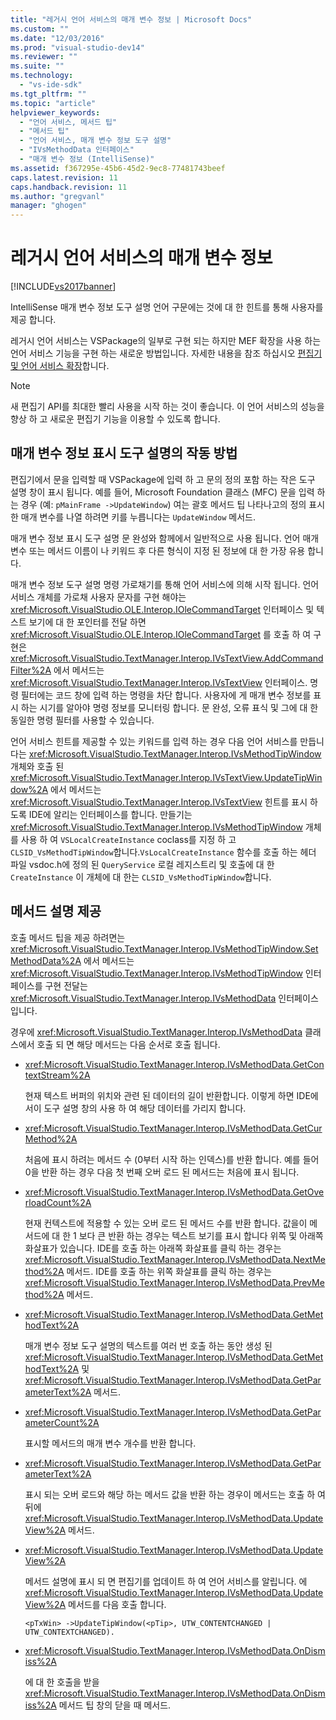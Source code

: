 ```yaml
---
title: "레거시 언어 서비스의 매개 변수 정보 | Microsoft Docs"
ms.custom: ""
ms.date: "12/03/2016"
ms.prod: "visual-studio-dev14"
ms.reviewer: ""
ms.suite: ""
ms.technology: 
  - "vs-ide-sdk"
ms.tgt_pltfrm: ""
ms.topic: "article"
helpviewer_keywords: 
  - "언어 서비스, 메서드 팁"
  - "메서드 팁"
  - "언어 서비스, 매개 변수 정보 도구 설명"
  - "IVsMethodData 인터페이스"
  - "매개 변수 정보 (IntelliSense)"
ms.assetid: f367295e-45b6-45d2-9ec8-77481743beef
caps.latest.revision: 11
caps.handback.revision: 11
ms.author: "gregvanl"
manager: "ghogen"
---
```

# 레거시 언어 서비스의 매개 변수 정보
[!INCLUDE[vs2017banner](../../code-quality/includes/vs2017banner.md)]

IntelliSense 매개 변수 정보 도구 설명 언어 구문에는 것에 대 한 힌트를 통해 사용자를 제공 합니다.  
  
 레거시 언어 서비스는 VSPackage의 일부로 구현 되는 하지만 MEF 확장을 사용 하는 언어 서비스 기능을 구현 하는 새로운 방법입니다. 자세한 내용을 참조 하십시오 [편집기 및 언어 서비스 확장](../../extensibility/extending-the-editor-and-language-services.md)합니다.  
  
> [!NOTE]
>  새 편집기 API를 최대한 빨리 사용을 시작 하는 것이 좋습니다. 이 언어 서비스의 성능을 향상 하 고 새로운 편집기 기능을 이용할 수 있도록 합니다.  
  
## 매개 변수 정보 표시 도구 설명의 작동 방법  
 편집기에서 문을 입력할 때 VSPackage에 입력 하 고 문의 정의 포함 하는 작은 도구 설명 창이 표시 됩니다. 예를 들어, Microsoft Foundation 클래스 \(MFC\) 문을 입력 하는 경우 \(예: `pMainFrame ->UpdateWindow`\) 여는 괄호 메서드 팁 나타나고의 정의 표시 한 매개 변수를 나열 하려면 키를 누릅니다는 `UpdateWindow` 메서드.  
  
 매개 변수 정보 표시 도구 설명 문 완성와 함께에서 일반적으로 사용 됩니다. 언어 매개 변수 또는 메서드 이름이 나 키워드 후 다른 형식이 지정 된 정보에 대 한 가장 유용 합니다.  
  
 매개 변수 정보 도구 설명 명령 가로채기를 통해 언어 서비스에 의해 시작 됩니다. 언어 서비스 개체를 가로채 사용자 문자를 구현 해야는 <xref:Microsoft.VisualStudio.OLE.Interop.IOleCommandTarget> 인터페이스 및 텍스트 보기에 대 한 포인터를 전달 하면 <xref:Microsoft.VisualStudio.OLE.Interop.IOleCommandTarget> 를 호출 하 여 구현은 <xref:Microsoft.VisualStudio.TextManager.Interop.IVsTextView.AddCommandFilter%2A> 에서 메서드는 <xref:Microsoft.VisualStudio.TextManager.Interop.IVsTextView> 인터페이스. 명령 필터에는 코드 창에 입력 하는 명령을 차단 합니다. 사용자에 게 매개 변수 정보를 표시 하는 시기를 알아야 명령 정보를 모니터링 합니다. 문 완성, 오류 표식 및 그에 대 한 동일한 명령 필터를 사용할 수 있습니다.  
  
 언어 서비스 힌트를 제공할 수 있는 키워드를 입력 하는 경우 다음 언어 서비스를 만듭니다는 <xref:Microsoft.VisualStudio.TextManager.Interop.IVsMethodTipWindow> 개체와 호출 된 <xref:Microsoft.VisualStudio.TextManager.Interop.IVsTextView.UpdateTipWindow%2A> 에서 메서드는 <xref:Microsoft.VisualStudio.TextManager.Interop.IVsTextView> 힌트를 표시 하도록 IDE에 알리는 인터페이스를 합니다. 만들기는 <xref:Microsoft.VisualStudio.TextManager.Interop.IVsMethodTipWindow> 개체를 사용 하 여 `VSLocalCreateInstance` coclass를 지정 하 고 `CLSID_VsMethodTipWindow`합니다.`VsLocalCreateInstance` 함수를 호출 하는 헤더 파일 vsdoc.h에 정의 된 `QueryService` 로컬 레지스트리 및 호출에 대 한 `CreateInstance` 이 개체에 대 한는 `CLSID_VsMethodTipWindow`합니다.  
  
## 메서드 설명 제공  
 호출 메서드 팁을 제공 하려면는 <xref:Microsoft.VisualStudio.TextManager.Interop.IVsMethodTipWindow.SetMethodData%2A> 에서 메서드는 <xref:Microsoft.VisualStudio.TextManager.Interop.IVsMethodTipWindow> 인터페이스를 구현 전달는 <xref:Microsoft.VisualStudio.TextManager.Interop.IVsMethodData> 인터페이스입니다.  
  
 경우에 <xref:Microsoft.VisualStudio.TextManager.Interop.IVsMethodData> 클래스에서 호출 되 면 해당 메서드는 다음 순서로 호출 됩니다.  
  
-   <xref:Microsoft.VisualStudio.TextManager.Interop.IVsMethodData.GetContextStream%2A>  
  
     현재 텍스트 버퍼의 위치와 관련 된 데이터의 길이 반환합니다. 이렇게 하면 IDE에서이 도구 설명 창의 사용 하 여 해당 데이터를 가리지 합니다.  
  
-   <xref:Microsoft.VisualStudio.TextManager.Interop.IVsMethodData.GetCurMethod%2A>  
  
     처음에 표시 하려는 메서드 수 \(0부터 시작 하는 인덱스\)를 반환 합니다. 예를 들어 0을 반환 하는 경우 다음 첫 번째 오버 로드 된 메서드는 처음에 표시 됩니다.  
  
-   <xref:Microsoft.VisualStudio.TextManager.Interop.IVsMethodData.GetOverloadCount%2A>  
  
     현재 컨텍스트에 적용할 수 있는 오버 로드 된 메서드 수를 반환 합니다. 값을이 메서드에 대 한 1 보다 큰 반환 하는 경우는 텍스트 보기를 표시 합니다 위쪽 및 아래쪽 화살표가 있습니다. IDE를 호출 하는 아래쪽 화살표를 클릭 하는 경우는 <xref:Microsoft.VisualStudio.TextManager.Interop.IVsMethodData.NextMethod%2A> 메서드. IDE를 호출 하는 위쪽 화살표를 클릭 하는 경우는 <xref:Microsoft.VisualStudio.TextManager.Interop.IVsMethodData.PrevMethod%2A> 메서드.  
  
-   <xref:Microsoft.VisualStudio.TextManager.Interop.IVsMethodData.GetMethodText%2A>  
  
     매개 변수 정보 도구 설명의 텍스트를 여러 번 호출 하는 동안 생성 된 <xref:Microsoft.VisualStudio.TextManager.Interop.IVsMethodData.GetMethodText%2A> 및 <xref:Microsoft.VisualStudio.TextManager.Interop.IVsMethodData.GetParameterText%2A> 메서드.  
  
-   <xref:Microsoft.VisualStudio.TextManager.Interop.IVsMethodData.GetParameterCount%2A>  
  
     표시할 메서드의 매개 변수 개수를 반환 합니다.  
  
-   <xref:Microsoft.VisualStudio.TextManager.Interop.IVsMethodData.GetParameterText%2A>  
  
     표시 되는 오버 로드와 해당 하는 메서드 값을 반환 하는 경우이 메서드는 호출 하 여 뒤에 <xref:Microsoft.VisualStudio.TextManager.Interop.IVsMethodData.UpdateView%2A> 메서드.  
  
-   <xref:Microsoft.VisualStudio.TextManager.Interop.IVsMethodData.UpdateView%2A>  
  
     메서드 설명에 표시 되 면 편집기를 업데이트 하 여 언어 서비스를 알립니다. 에 <xref:Microsoft.VisualStudio.TextManager.Interop.IVsMethodData.UpdateView%2A> 메서드를 다음 호출 합니다.  
  
    ```  
    <pTxWin> ->UpdateTipWindow(<pTip>, UTW_CONTENTCHANGED | UTW_CONTEXTCHANGED).  
    ```  
  
-   <xref:Microsoft.VisualStudio.TextManager.Interop.IVsMethodData.OnDismiss%2A>  
  
     에 대 한 호출을 받을 <xref:Microsoft.VisualStudio.TextManager.Interop.IVsMethodData.OnDismiss%2A> 메서드 팁 창의 닫을 때 메서드.